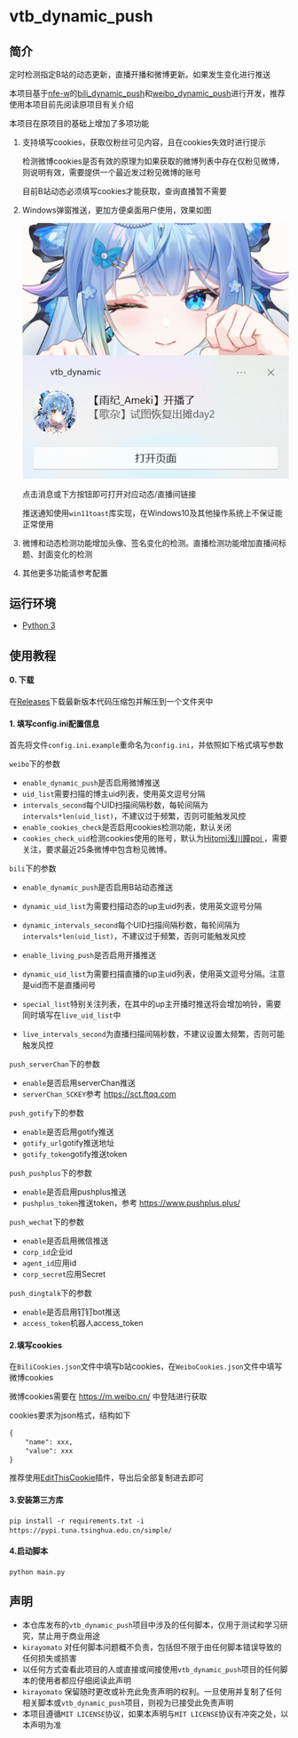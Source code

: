 # vtb_dynamic_push
## 简介

定时检测指定B站的动态更新，直播开播和微博更新。如果发生变化进行推送

本项目基于[nfe-w](https://github.com/nfe-w)的[bili_dynamic_push](https://github.com/nfe-w/bili_dynamic_push)和[weibo_dynamic_push](https://github.com/nfe-w/weibo_dynamic_push/)进行开发，推荐使用本项目前先阅读原项目有关介绍

本项目在原项目的基础上增加了多项功能

1. 支持填写cookies，获取仅粉丝可见内容，且在cookies失效时进行提示

    检测微博cookies是否有效的原理为如果获取的微博列表中存在仅粉见微博，则说明有效，需要提供一个最近发过粉见微博的账号

    目前B站动态必须填写cookies才能获取，查询直播暂不需要

2. Windows弹窗推送，更加方便桌面用户使用，效果如图

    ![推送示例](example.png)

    点击消息或下方按钮即可打开对应动态/直播间链接

    推送通知使用`win11toast`库实现，在Windows10及其他操作系统上不保证能正常使用


3. 微博和动态检测功能增加头像、签名变化的检测。直播检测功能增加直播间标题、封面变化的检测

4. 其他更多功能请参考配置

## 运行环境

- [Python 3](https://www.python.org/)

## 使用教程

#### 0. 下载
在[Releases](https://github.com/kirayomato/vtb_dynamic_push/releases)下载最新版本代码压缩包并解压到一个文件夹中

#### 1. 填写config.ini配置信息
首先将文件`config.ini.example`重命名为`config.ini`，并依照如下格式填写参数

`weibo`下的参数
- `enable_dynamic_push`是否启用微博推送
- `uid_list`需要扫描的博主uid列表，使用英文逗号分隔
- `intervals_second`每个UID扫描间隔秒数，每轮间隔为`intervals*len(uid_list)`，不建议过于频繁，否则可能触发风控
- `enable_cookies_check`是否启用cookies检测功能，默认关闭
- `cookies_check_uid`检测cookies使用的账号，默认为[Hitomi浅川瞳poi
](https://weibo.com/u/1794972577)，需要关注，要求最近25条微博中包含粉见微博。

`bili`下的参数
- `enable_dynamic_push`是否启用B站动态推送
- `dynamic_uid_list`为需要扫描动态的up主uid列表，使用英文逗号分隔
- `dynamic_intervals_second`每个UID扫描间隔秒数，每轮间隔为`intervals*len(uid_list)`，不建议过于频繁，否则可能触发风控

- `enable_living_push`是否启用开播推送
- `dynamic_uid_list`为需要扫描直播的up主uid列表，使用英文逗号分隔。注意是uid而不是直播间号
- `special_list`特别关注列表，在其中的up主开播时推送将会增加响铃，需要同时填写在`live_uid_list`中
- `live_intervals_second`为直播扫描间隔秒数，不建议设置太频繁，否则可能触发风控

`push_serverChan`下的参数

- `enable`是否启用serverChan推送
- `serverChan_SCKEY`参考 https://sct.ftqq.com

`push_gotify`下的参数

- `enable`是否启用gotify推送
- `gotify_url`gotify推送地址
- `gotify_token`gotify推送token


`push_pushplus`下的参数

- `enable`是否启用pushplus推送
- `pushplus_token`推送token，参考 https://www.pushplus.plus/

`push_wechat`下的参数

- `enable`是否启用微信推送
- `corp_id`企业id
- `agent_id`应用id
- `corp_secret`应用Secret

`push_dingtalk`下的参数

- `enable`是否启用钉钉bot推送
- `access_token`机器人access_token

#### 2.填写cookies

在`BiliCookies.json`文件中填写b站cookies，在`WeiboCookies.json`文件中填写微博cookies

微博cookies需要在 https://m.weibo.cn/ 中登陆进行获取

cookies要求为json格式，结构如下
```
{
    "name": xxx,
    "value": xxx
}
```
推荐使用[EditThisCookie](https://chromewebstore.google.com/detail/editthiscookie/fngmhnnpilhplaeedifhccceomclgfbg)插件，导出后全部复制进去即可
#### 3.安装第三方库

`pip install -r requirements.txt -i https://pypi.tuna.tsinghua.edu.cn/simple/`

#### 4.启动脚本

`python main.py`

## 声明

- 本仓库发布的`vtb_dynamic_push`项目中涉及的任何脚本，仅用于测试和学习研究，禁止用于商业用途
- `kirayomato` 对任何脚本问题概不负责，包括但不限于由任何脚本错误导致的任何损失或损害
- 以任何方式查看此项目的人或直接或间接使用`vtb_dynamic_push`项目的任何脚本的使用者都应仔细阅读此声明
- `kirayomato` 保留随时更改或补充此免责声明的权利。一旦使用并复制了任何相关脚本或`vtb_dynamic_push`项目，则视为已接受此免责声明
- 本项目遵循`MIT LICENSE`协议，如果本声明与`MIT LICENSE`协议有冲突之处，以本声明为准
